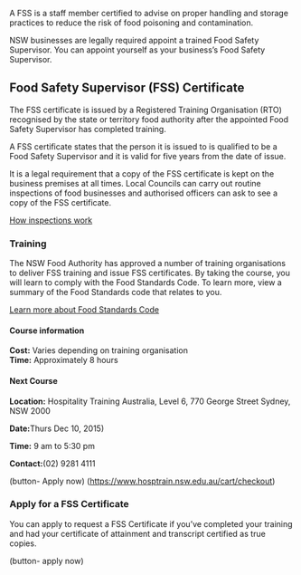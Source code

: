 
<p class="intro">A FSS is a staff member certified to advise on proper handling and storage practices to reduce the risk of food poisoning and contamination.

NSW businesses are legally required appoint a trained Food Safety Supervisor. You can appoint yourself as your business’s Food Safety Supervisor.
</p>

## Food Safety Supervisor (FSS) Certificate

The FSS certificate is issued by a Registered Training Organisation (RTO) recognised by the state or territory food authority after the appointed Food Safety Supervisor has completed training. 

A FSS certificate states that the person it is issued to is qualified to be a Food Safety Supervisor and it is valid for five years from the date of issue. 

It is a legal requirement that a copy of the FSS certificate is kept on the business premises at all times. Local Councils can carry out routine inspections of food businesses and authorised officers can ask to see a copy of the FSS certificate.

[How inspections work](#)

### Training

The NSW Food Authority has approved a number of training organisations to deliver FSS training and issue FSS certificates. By taking the course, you will learn to comply with the Food Standards Code. To learn more, view a summary of the Food Standards code that relates to you.

[Learn more about Food Standards Code](#)

#### Course information
**Cost:** Varies depending on training organisation <br />
**Time:** Approximately 8 hours

<div class="feature-box">
<h4>Next Course</h4>
<p><strong>Location:</strong> Hospitality Training Australia, Level 6, 770 George Street
Sydney, NSW 2000</p>
<p><strong>Date:</strong>Thurs Dec 10, 2015) </p>
<p><strong>Time:</strong> 9 am to 5:30 pm </p>
<p><strong>Contact:</strong>(02) 9281 4111</p>

(button- Apply now) (https://www.hosptrain.nsw.edu.au/cart/checkout)
</div>

### Apply for a FSS Certificate
 
You can apply to request a FSS Certificate if you’ve completed your training and had your certificate of attainment and transcript certified as true copies.

(button- apply now)

